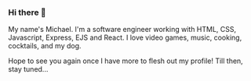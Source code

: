 ### Hi there 👋

My name's Michael. I'm a software engineer working with HTML, CSS, Javascript, Express, EJS and React. I love video games, music, cooking, cocktails, and my dog.

Hope to see you again once I have more to flesh out my profile! Till then, stay tuned...

<!--
**moonlightgreatsword/moonlightgreatsword** is a ✨ _special_ ✨ repository because its `README.md` (this file) appears on your GitHub profile.

Here are some ideas to get you started:

- 🔭 I’m currently working on ...
- 🌱 I’m currently learning ...
- 👯 I’m looking to collaborate on ...
- 🤔 I’m looking for help with ...
- 💬 Ask me about ...
- 📫 How to reach me: ...
- 😄 Pronouns: ...
- ⚡ Fun fact: ...
-->
